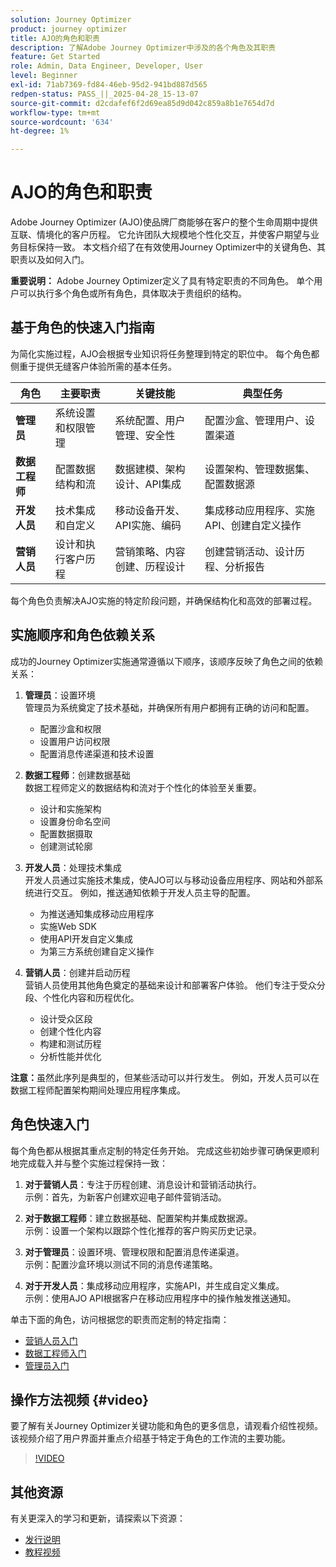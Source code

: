 ```yaml
---
solution: Journey Optimizer
product: journey optimizer
title: AJO的角色和职责
description: 了解Adobe Journey Optimizer中涉及的各个角色及其职责
feature: Get Started
role: Admin, Data Engineer, Developer, User
level: Beginner
exl-id: 71ab7369-fd84-46eb-95d2-941bd887d565
redpen-status: PASS_||_2025-04-28_15-13-07
source-git-commit: d2cdafef6f2d69ea85d9d042c859a8b1e7654d7d
workflow-type: tm+mt
source-wordcount: '634'
ht-degree: 1%

---
```



# AJO的角色和职责

Adobe Journey Optimizer (AJO)使品牌厂商能够在客户的整个生命周期中提供互联、情境化的客户历程。 它允许团队大规模地个性化交互，并使客户期望与业务目标保持一致。 本文档介绍了在有效使用Journey Optimizer中的关键角色、其职责以及如何入门。

**重要说明：** Adobe Journey Optimizer定义了具有特定职责的不同角色。 单个用户可以执行多个角色或所有角色，具体取决于贵组织的结构。

## 基于角色的快速入门指南

为简化实施过程，AJO会根据专业知识将任务整理到特定的职位中。 每个角色都侧重于提供无缝客户体验所需的基本任务。

| 角色 | 主要职责 | 关键技能 | 典型任务 |
|-------------------|----------------------------------|--------------------------------|-----------------------------------------------|
| **管理员** | 系统设置和权限管理 | 系统配置、用户管理、安全性 | 配置沙盒、管理用户、设置渠道 |
| **数据工程师** | 配置数据结构和流 | 数据建模、架构设计、API集成 | 设置架构、管理数据集、配置数据源 |
| **开发人员** | 技术集成和自定义 | 移动设备开发、API实施、编码 | 集成移动应用程序、实施API、创建自定义操作 |
| **营销人员** | 设计和执行客户历程 | 营销策略、内容创建、历程设计 | 创建营销活动、设计历程、分析报告 |

每个角色负责解决AJO实施的特定阶段问题，并确保结构化和高效的部署过程。

## 实施顺序和角色依赖关系

成功的Journey Optimizer实施通常遵循以下顺序，该顺序反映了角色之间的依赖关系：

1. **管理员**：设置环境\
   管理员为系统奠定了技术基础，并确保所有用户都拥有正确的访问和配置。
   * 配置沙盒和权限
   * 设置用户访问权限
   * 配置消息传递渠道和技术设置

2. **数据工程师**：创建数据基础\
   数据工程师定义的数据结构和流对于个性化的体验至关重要。
   * 设计和实施架构
   * 设置身份命名空间
   * 配置数据摄取
   * 创建测试轮廓

3. **开发人员**：处理技术集成\
   开发人员通过实施技术集成，使AJO可以与移动设备应用程序、网站和外部系统进行交互。 例如，推送通知依赖于开发人员主导的配置。
   * 为推送通知集成移动应用程序
   * 实施Web SDK
   * 使用API开发自定义集成
   * 为第三方系统创建自定义操作

4. **营销人员**：创建并启动历程\
   营销人员使用其他角色奠定的基础来设计和部署客户体验。 他们专注于受众分段、个性化内容和历程优化。
   * 设计受众区段
   * 创建个性化内容
   * 构建和测试历程
   * 分析性能并优化

**注意：**&#x200B;虽然此序列是典型的，但某些活动可以并行发生。 例如，开发人员可以在数据工程师配置架构期间处理应用程序集成。

## 角色快速入门

每个角色都从根据其重点定制的特定任务开始。 完成这些初始步骤可确保更顺利地完成载入并与整个实施过程保持一致：

1. **对于营销人员**：专注于历程创建、消息设计和营销活动执行。\
   示例：首先，为新客户创建欢迎电子邮件营销活动。

2. **对于数据工程师**：建立数据基础、配置架构并集成数据源。\
   示例：设置一个架构以跟踪个性化推荐的客户购买历史记录。

3. **对于管理员**：设置环境、管理权限和配置消息传递渠道。\
   示例：配置沙盒环境以测试不同的消息传递策略。

4. **对于开发人员**：集成移动应用程序，实施API，并生成自定义集成。\
   示例：使用AJO API根据客户在移动应用程序中的操作触发推送通知。

单击下面的角色，访问根据您的职责而定制的特定指南：

* [营销人员入门](path/marketer.md)
* [数据工程师入门](path/data-engineer.md)
* [管理员入门](path/administrator.md)

## 操作方法视频 {#video}

要了解有关Journey Optimizer关键功能和角色的更多信息，请观看介绍性视频。 该视频介绍了用户界面并重点介绍基于特定于角色的工作流的主要功能。

>[!VIDEO](https://video.tv.adobe.com/v/3430322?quality=12&captions=chi_hans)

## 其他资源

有关更深入的学习和更新，请探索以下资源：
* [发行说明](https://experienceleague.adobe.com/docs/journey-optimizer/using/rn/release-notes.html)
* [教程视频](https://experienceleague.adobe.com/docs/journey-optimizer-learn/tutorials/overview.html?lang=zh-Hans)
